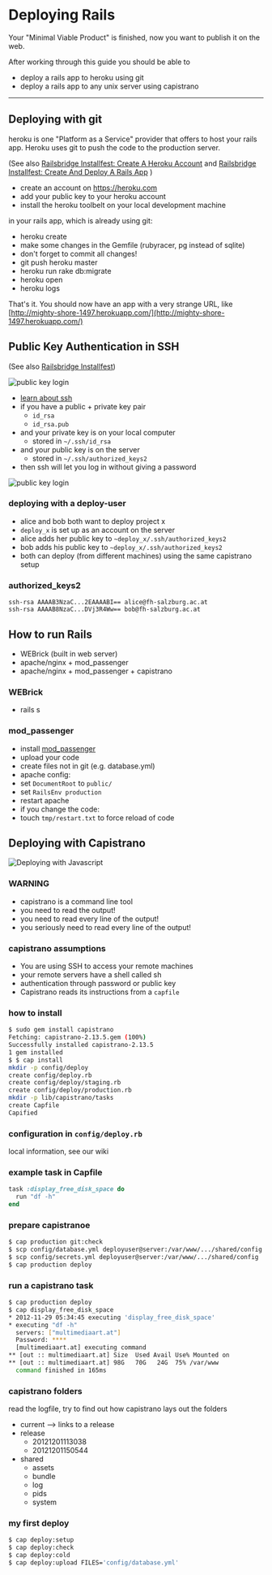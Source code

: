 Deploying Rails
==========================

Your "Minimal Viable Product" is finished, now you
want to publish it on the web.

After working through this guide you should be able to

* deploy a rails app to heroku using git
* deploy a rails app to any unix server using capistrano

-------------------------------------------------------------

Deploying with git
---------------------

heroku is one "Platform as a Service" provider that offers
to host your rails app.  Heroku uses git to push the code to
the production server.

(See also 
[Railsbridge Installfest: Create A Heroku Account](http://installfest.railsbridge.org/installfest/create_a_heroku_account)
and
[Railsbridge Installfest: Create And Deploy A Rails App](http://installfest.railsbridge.org/installfest/create_a_heroku_account#step7)
)


* create an account on https://heroku.com
* add your public key to your heroku account
* install the heroku toolbelt on your local development machine

in your rails app, which is already using git:

* heroku create
* make some changes in the Gemfile (rubyracer, pg instead of sqlite)
* don't forget to commit all changes!  
* git push heroku master
* heroku run rake db:migrate
* heroku open  
* heroku logs

That's it.   You should now have an app with a very strange URL, like
[http://mighty-shore-1497.herokuapp.com/](http://mighty-shore-1497.herokuapp.com/)

Public Key Authentication in SSH
---------------------

(See also [Railsbridge Installfest](http://installfest.railsbridge.org/installfest/create_an_ssh_key))


![public key login](images/public_key_crypto.svg)

* [learn about ssh](http://dougvitale.wordpress.com/2012/02/20/ssh-the-secure-shell/)
* if you have a public + private key pair
  * `id_rsa`
  * `id_rsa.pub`
* and your private key is on your local computer
  * stored in `~/.ssh/id_rsa`
* and your public key is on the server
  * stored in `~/.ssh/authorized_keys2`
* then ssh will let you log in without giving a password

![public key login](images/ssh_login_with_public_key.svg)


### deploying with a deploy-user

* alice and bob both want to deploy project x
* `deploy_x` is set up as an account on the server
* alice adds her public key to `~deploy_x/.ssh/authorized_keys2`
* bob adds his public key to `~deploy_x/.ssh/authorized_keys2`
* both can deploy (from different machines) using the same capistrano setup


### authorized_keys2

```
ssh-rsa AAAAB3NzaC...2EAAAABI== alice@fh-salzburg.ac.at
ssh-rsa AAAAB8NzaC...DVj3R4Ww== bob@fh-salzburg.ac.at
```


How to run Rails
---------------

* WEBrick (built in web server)
* apache/nginx + mod_passenger
* apache/nginx + mod_passenger + capistrano


### WEBrick

* rails s


### mod_passenger

* install [mod_passenger](https://www.phusionpassenger.com/)
* upload your code
* create files not in git (e.g. database.yml)
* apache config:
 * set `DocumentRoot` to `public/`
 * set `RailsEnv production`
* restart apache
* if you change the code:
 * touch `tmp/restart.txt` to force reload of code


Deploying with Capistrano
---------------

![Deploying with Javascript](images/capistrano-deploy.svg)

### WARNING

* capistrano is a command line tool
* you need to read the output!
* you need to read every line of the output!
* you seriously need to read every line of the output!


### capistrano assumptions

* You are using SSH to access your remote machines
* your remote servers have a shell called sh
* authentication through password or public key
* Capistrano reads its instructions from a `capfile`


### how to install

``` sh
$ sudo gem install capistrano
Fetching: capistrano-2.13.5.gem (100%)
Successfully installed capistrano-2.13.5
1 gem installed
$ $ cap install
mkdir -p config/deploy
create config/deploy.rb
create config/deploy/staging.rb
create config/deploy/production.rb
mkdir -p lib/capistrano/tasks
create Capfile
Capified
```


### configuration in `config/deploy.rb`

local information, see our wiki


### example task in Capfile

``` ruby
task :display_free_disk_space do
  run "df -h"
end
```


### prepare capistranoe

``` sh
$ cap production git:check
$ scp config/database.yml deployuser@server:/var/www/.../shared/config
$ scp config/secrets.yml deployuser@server:/var/www/.../shared/config
$ cap production deploy
```

### run a capistrano task

``` sh
$ cap production deploy
$ cap display_free_disk_space
* 2012-11-29 05:34:45 executing 'display_free_disk_space'
* executing "df -h"
  servers: ["multimediaart.at"]
  Password: ****
  [multimediaart.at] executing command
** [out :: multimediaart.at] Size  Used Avail Use% Mounted on
** [out :: multimediaart.at] 98G   70G   24G  75% /var/www
  command finished in 165ms
```




### capistrano folders

read the logfile, try to find out how capistrano lays out
the folders


* current --> links to a release
* release
  * 20121201113038
  * 20121201150544
* shared
  * assets  
  * bundle  
  * log  
  * pids  
  * system


### my first deploy

``` sh
$ cap deploy:setup
$ cap deploy:check
$ cap deploy:cold
$ cap deploy:upload FILES='config/database.yml'
```

